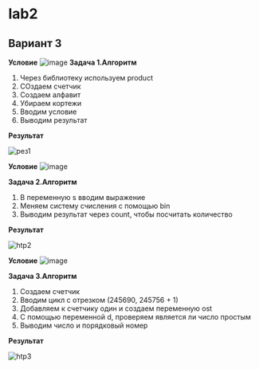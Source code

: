 # lab2
## Вариант 3
**Условие**
![image](https://github.com/eternsss/lab2/assets/155539142/ab771aa4-a87f-487d-aace-028c87150e53)
**Задача 1.Алгоритм**
1. Через библиотеку используем product
2. СОздаем счетчик
3. Создаем алфавит
4. Убираем кортежи
5. Вводим условие
6. Выводим результат

**Результат**

![рез1](https://github.com/eternsss/lab2/assets/155539142/53baa894-f3d0-48c7-8c14-96d8467745d5)


**Условие**
![image](https://github.com/eternsss/lab2/assets/155539142/fc2c8e27-b0e0-419a-92e1-a56b2902a3ad)

**Задача 2.Алгоритм**
1. В переменную s вводим выражение
2. Меняем систему счисления с помощью bin
3. Выводим результат через count, чтобы посчитать количество

**Результат**

![htp2](https://github.com/eternsss/lab2/assets/155539142/bb3a38e4-13d0-4212-aae3-ff054d89807a)


**Условие**
![image](https://github.com/eternsss/lab2/assets/155539142/a1ffe11b-df16-447f-8f8a-39bca582556d)

**Задача 3.Алгоритм**
1. Создаем счетчик
2. Вводим цикл с отрезком (245690, 245756 + 1)
3. Добавляем к счетчику один и создаем переменную ost
4. С помощью переменной d, проверяем является ли число простым
5. Выводим число и порядковый номер
   
**Результат**

![htp3](https://github.com/eternsss/lab2/assets/155539142/ca1823a0-284b-42dc-b0d4-b669c68db6bb)

